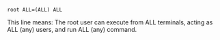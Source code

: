 ```
root ALL=(ALL) ALL
```

This line means: The root user can execute from ALL terminals, acting as ALL (any) users, and run ALL (any) command.
